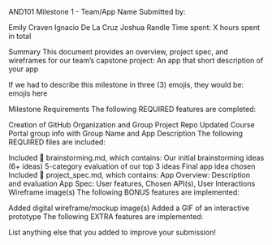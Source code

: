 AND101 Milestone 1 - Team/App Name
Submitted by:

Emily Craven
Ignacio De La Cruz
Joshua Randle
Time spent: X hours spent in total

Summary
This document provides an overview, project spec, and wireframes for our team’s capstone project: An app that short description of your app

If we had to describe this milestone in three (3) emojis, they would be: emojis here

Milestone Requirements
The following REQUIRED features are completed:

Creation of GitHub Organization and Group Project Repo
Updated Course Portal group info with Group Name and App Description
The following REQUIRED files are included:

Included 📄 brainstorming.md, which contains:
Our initial brainstorming ideas (6+ ideas)
5-category evaluation of our top 3 ideas
Final app idea chosen
Included 📄 project_spec.md, which contains:
App Overview: Description and evaluation
App Spec: User features, Chosen API(s), User Interactions
Wireframe image(s)
The following BONUS features are implemented:

Added digital wireframe/mockup image(s)
Added a GIF of an interactive prototype
The following EXTRA features are implemented:

List anything else that you added to improve your submission!
